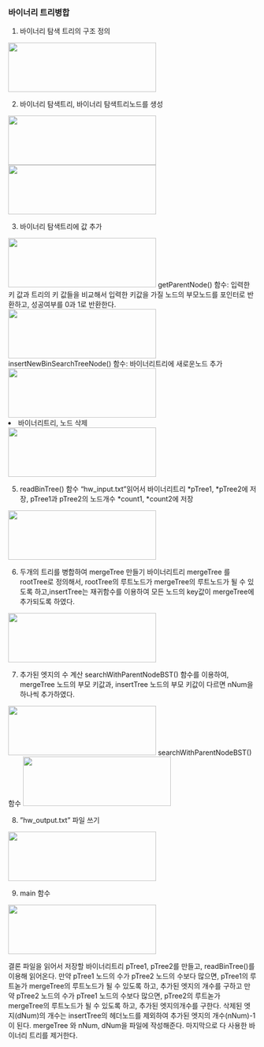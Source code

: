 ### 바이너리 트리병합
1. 바이너리 탐색 트리의 구조 정의
<img src="https://user-images.githubusercontent.com/67528774/203710246-bd129c92-cba6-411c-bd8a-4c6595eed05c.png" width="300" height="100"/>

2. 바이너리 탐색트리, 바이너리 탐색트리노드를 생성
<image src="https://user-images.githubusercontent.com/67528774/203710266-0783303c-6d15-4411-97e2-dcc83dcbc380.png" width="300" height="100"/>
<img src="https://user-images.githubusercontent.com/67528774/203710289-7e6f00d0-de9a-485b-90bc-b363837feb1c.png" width="300" height="100"/>

3. 바이너리 탐색트리에 값 추가
<img src="https://user-images.githubusercontent.com/67528774/203710310-ec0ff48f-1f80-4738-a752-c9e7199ee2e2.png" width="300" height="100"/>
getParentNode() 함수: 입력한 키 값과 트리의 키 값들을 비교해서 입력한 키값을 가질 노드의 부모노드를 포인터로 반환하고, 성공여부를 0과 1로 반환한다.
<img src="https://user-images.githubusercontent.com/67528774/203710333-d18263e6-db1f-474d-824a-da757fd08753.png" width="300" height="100"/>
insertNewBinSearchTreeNode() 함수: 바이너리트리에 새로운노드 추가
<img src="https://user-images.githubusercontent.com/67528774/203710347-1bb2ff9b-a9ac-4355-abf4-698f5096512f.png" width="300" height="100"/)

4. 바이너리트리, 노드 삭제
<img src="https://user-images.githubusercontent.com/67528774/203710376-ac89fa07-f194-4261-b9b4-350528510c0e.png" width="300" height="100"/>

5. readBinTree() 함수
“hw_input.txt”읽어서 바이너리트리 *pTree1, *pTree2에 저장, pTree1과 pTree2의 노드개수 *count1, *count2에 저장
<img src="https://user-images.githubusercontent.com/67528774/203710399-b211c59f-7977-4487-968e-d2adcbedd693.png" width="300" height="100"/>

6. 두개의 트리를 병합하여 mergeTree 만들기
바이너리트리 mergeTree 를 rootTree로 정의해서, rootTree의 루트노드가 mergeTree의 루트노드가 될 수 있도록 하고,insertTree는 재귀함수를 이용하여 모든 노드의 key값이 mergeTree에 추가되도록 하였다.
<img src="https://user-images.githubusercontent.com/67528774/203710412-529a2d34-77d1-429f-be69-8cc3a18ac1d2.png" width="300" height="100"/>

7. 추가된 엣지의 수 계산
searchWithParentNodeBST() 함수를 이용하여, mergeTree 노드의 부모 키값과, insertTree 노드의 부모 키값이 다르면 nNum을 하나씩 추가하였다. 
<img src="https://user-images.githubusercontent.com/67528774/203710426-3bb1fa67-b4bd-449f-806a-6a6115b7edac.png" width="300" height="100"/>
searchWithParentNodeBST() 함수
<img src="https://user-images.githubusercontent.com/67528774/203710437-80e44fe6-2109-454b-a94e-2516457c5b7c.png" width="300" height="100"/>

8. ”hw_output.txt” 파일 쓰기
<img src="https://user-images.githubusercontent.com/67528774/203710459-5446d66d-aa91-4532-87c7-c42c76a6051a.png" width="300" height="100"/>

9. main 함수
<img src="https://user-images.githubusercontent.com/67528774/203710506-fa0d9db0-cb04-49b5-b5a4-0d606be879b8.png" width="300" height="100"/>

결론
파일을 읽어서 저장할 바이너리트리 pTree1, pTree2를 만들고, readBinTree()를 이용해 읽어온다.
만약 pTree1 노드의 수가 pTree2 노드의 수보다 많으면, pTree1의 루트녿가 mergeTree의 루트노드가 될 수 있도록 하고, 추가된 엣지의 개수를 구하고 만약 pTree2 노드의 수가 pTree1 노드의 수보다 많으면, pTree2의 루트녿가 mergeTree의 루트노드가 될 수 있도록 하고, 추가된 엣지의개수를 구한다.
삭제된 엣지(dNum)의 개수는 insertTree의 헤더노드를 제외하여 추가된 엣지의 개수(nNum)-1 이 된다.
mergeTree 와 nNum, dNum을 파일에 작성해준다.
마지막으로 다 사용한 바이너리 트리를 제거한다.
